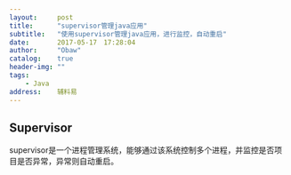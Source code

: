 ```yaml
---
layout:     post
title:      "supervisor管理java应用"
subtitle:   "使用supervisor管理java应用，进行监控，自动重启"
date:       2017-05-17　17:28:04
author:     "Obaw"
catalog:    true
header-img: ""
tags:
    - Java
address:    辅料易
---
```


## Supervisor
supervisor是一个进程管理系统，能够通过该系统控制多个进程，并监控是否项目是否异常，异常则自动重启。